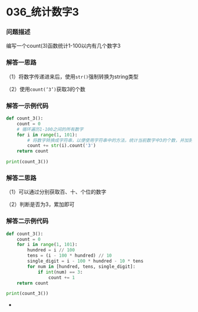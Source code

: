 # 036_统计数字3

### 问题描述

编写一个count(3)函数统计1-100以内有几个数字3

### 解答一思路

（1）将数字传递进来后，使用`str()`强制转换为string类型

（2）使用`count(’3’)`获取3的个数

### 解答一示例代码

```python
def count_3():
    count = 0
    # 循环遍历1-100之间的所有数字
    for i in range(1, 101):
        # 将数字转换成字符串，以便使用字符串中的方法，统计当前数字中3的个数，并加到计数器中
        count += str(i).count('3')
    return count

print(count_3())
```

### 解答二思路

（1）可以通过分别获取百、十、个位的数字

（2）判断是否为3，累加即可

### 解答二示例代码

```python
def count_3():
    count = 0
    for i in range(1, 101):
        hundred = i // 100
        tens = (i - 100 * hundred) // 10
        single_digit = i - 100 * hundred - 10 * tens
        for num in [hundred, tens, single_digit]:
            if int(num) == 3:
                count += 1
    return count

print(count_3())
```

-